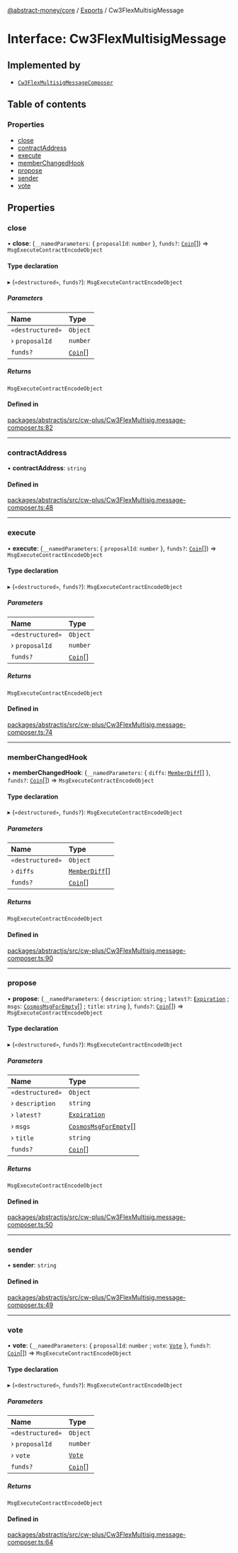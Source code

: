 [@abstract-money/core](../README.md) / [Exports](../modules.md) / Cw3FlexMultisigMessage

# Interface: Cw3FlexMultisigMessage

## Implemented by

- [`Cw3FlexMultisigMessageComposer`](../classes/Cw3FlexMultisigMessageComposer.md)

## Table of contents

### Properties

- [close](Cw3FlexMultisigMessage.md#close)
- [contractAddress](Cw3FlexMultisigMessage.md#contractaddress)
- [execute](Cw3FlexMultisigMessage.md#execute)
- [memberChangedHook](Cw3FlexMultisigMessage.md#memberchangedhook)
- [propose](Cw3FlexMultisigMessage.md#propose)
- [sender](Cw3FlexMultisigMessage.md#sender)
- [vote](Cw3FlexMultisigMessage.md#vote)

## Properties

### close

• **close**: (`__namedParameters`: { `proposalId`: `number`  }, `funds?`: [`Coin`](Cw3FlexMultisigTypes.Coin.md)[]) => `MsgExecuteContractEncodeObject`

#### Type declaration

▸ (`«destructured»`, `funds?`): `MsgExecuteContractEncodeObject`

##### Parameters

| Name | Type |
| :------ | :------ |
| `«destructured»` | `Object` |
| › `proposalId` | `number` |
| `funds?` | [`Coin`](Cw3FlexMultisigTypes.Coin.md)[] |

##### Returns

`MsgExecuteContractEncodeObject`

#### Defined in

[packages/abstractjs/src/cw-plus/Cw3FlexMultisig.message-composer.ts:82](https://github.com/AbstractSDK/frontend/blob/07410073/packages/abstractjs/src/cw-plus/Cw3FlexMultisig.message-composer.ts#L82)

___

### contractAddress

• **contractAddress**: `string`

#### Defined in

[packages/abstractjs/src/cw-plus/Cw3FlexMultisig.message-composer.ts:48](https://github.com/AbstractSDK/frontend/blob/07410073/packages/abstractjs/src/cw-plus/Cw3FlexMultisig.message-composer.ts#L48)

___

### execute

• **execute**: (`__namedParameters`: { `proposalId`: `number`  }, `funds?`: [`Coin`](Cw3FlexMultisigTypes.Coin.md)[]) => `MsgExecuteContractEncodeObject`

#### Type declaration

▸ (`«destructured»`, `funds?`): `MsgExecuteContractEncodeObject`

##### Parameters

| Name | Type |
| :------ | :------ |
| `«destructured»` | `Object` |
| › `proposalId` | `number` |
| `funds?` | [`Coin`](Cw3FlexMultisigTypes.Coin.md)[] |

##### Returns

`MsgExecuteContractEncodeObject`

#### Defined in

[packages/abstractjs/src/cw-plus/Cw3FlexMultisig.message-composer.ts:74](https://github.com/AbstractSDK/frontend/blob/07410073/packages/abstractjs/src/cw-plus/Cw3FlexMultisig.message-composer.ts#L74)

___

### memberChangedHook

• **memberChangedHook**: (`__namedParameters`: { `diffs`: [`MemberDiff`](Cw3FlexMultisigTypes.MemberDiff.md)[]  }, `funds?`: [`Coin`](Cw3FlexMultisigTypes.Coin.md)[]) => `MsgExecuteContractEncodeObject`

#### Type declaration

▸ (`«destructured»`, `funds?`): `MsgExecuteContractEncodeObject`

##### Parameters

| Name | Type |
| :------ | :------ |
| `«destructured»` | `Object` |
| › `diffs` | [`MemberDiff`](Cw3FlexMultisigTypes.MemberDiff.md)[] |
| `funds?` | [`Coin`](Cw3FlexMultisigTypes.Coin.md)[] |

##### Returns

`MsgExecuteContractEncodeObject`

#### Defined in

[packages/abstractjs/src/cw-plus/Cw3FlexMultisig.message-composer.ts:90](https://github.com/AbstractSDK/frontend/blob/07410073/packages/abstractjs/src/cw-plus/Cw3FlexMultisig.message-composer.ts#L90)

___

### propose

• **propose**: (`__namedParameters`: { `description`: `string` ; `latest?`: [`Expiration`](../modules/Cw3FlexMultisigTypes.md#expiration) ; `msgs`: [`CosmosMsgForEmpty`](../modules/Cw3FlexMultisigTypes.md#cosmosmsgforempty)[] ; `title`: `string`  }, `funds?`: [`Coin`](Cw3FlexMultisigTypes.Coin.md)[]) => `MsgExecuteContractEncodeObject`

#### Type declaration

▸ (`«destructured»`, `funds?`): `MsgExecuteContractEncodeObject`

##### Parameters

| Name | Type |
| :------ | :------ |
| `«destructured»` | `Object` |
| › `description` | `string` |
| › `latest?` | [`Expiration`](../modules/Cw3FlexMultisigTypes.md#expiration) |
| › `msgs` | [`CosmosMsgForEmpty`](../modules/Cw3FlexMultisigTypes.md#cosmosmsgforempty)[] |
| › `title` | `string` |
| `funds?` | [`Coin`](Cw3FlexMultisigTypes.Coin.md)[] |

##### Returns

`MsgExecuteContractEncodeObject`

#### Defined in

[packages/abstractjs/src/cw-plus/Cw3FlexMultisig.message-composer.ts:50](https://github.com/AbstractSDK/frontend/blob/07410073/packages/abstractjs/src/cw-plus/Cw3FlexMultisig.message-composer.ts#L50)

___

### sender

• **sender**: `string`

#### Defined in

[packages/abstractjs/src/cw-plus/Cw3FlexMultisig.message-composer.ts:49](https://github.com/AbstractSDK/frontend/blob/07410073/packages/abstractjs/src/cw-plus/Cw3FlexMultisig.message-composer.ts#L49)

___

### vote

• **vote**: (`__namedParameters`: { `proposalId`: `number` ; `vote`: [`Vote`](../modules/Cw3FlexMultisigTypes.md#vote)  }, `funds?`: [`Coin`](Cw3FlexMultisigTypes.Coin.md)[]) => `MsgExecuteContractEncodeObject`

#### Type declaration

▸ (`«destructured»`, `funds?`): `MsgExecuteContractEncodeObject`

##### Parameters

| Name | Type |
| :------ | :------ |
| `«destructured»` | `Object` |
| › `proposalId` | `number` |
| › `vote` | [`Vote`](../modules/Cw3FlexMultisigTypes.md#vote) |
| `funds?` | [`Coin`](Cw3FlexMultisigTypes.Coin.md)[] |

##### Returns

`MsgExecuteContractEncodeObject`

#### Defined in

[packages/abstractjs/src/cw-plus/Cw3FlexMultisig.message-composer.ts:64](https://github.com/AbstractSDK/frontend/blob/07410073/packages/abstractjs/src/cw-plus/Cw3FlexMultisig.message-composer.ts#L64)
